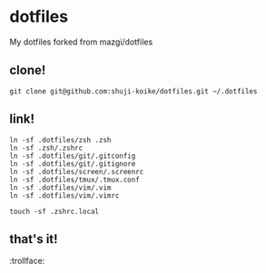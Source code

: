 # dotfiles
My dotfiles forked from mazgi/dotfiles

## clone!

```
git clone git@github.com:shuji-koike/dotfiles.git ~/.dotfiles
```

## link!

```
ln -sf .dotfiles/zsh .zsh
ln -sf .zsh/.zshrc
ln -sf .dotfiles/git/.gitconfig
ln -sf .dotfiles/git/.gitignore
ln -sf .dotfiles/screen/.screenrc
ln -sf .dotfiles/tmux/.tmux.conf
ln -sf .dotfiles/vim/.vim
ln -sf .dotfiles/vim/.vimrc

touch -sf .zshrc.local
```

## that's it!

:trollface:

